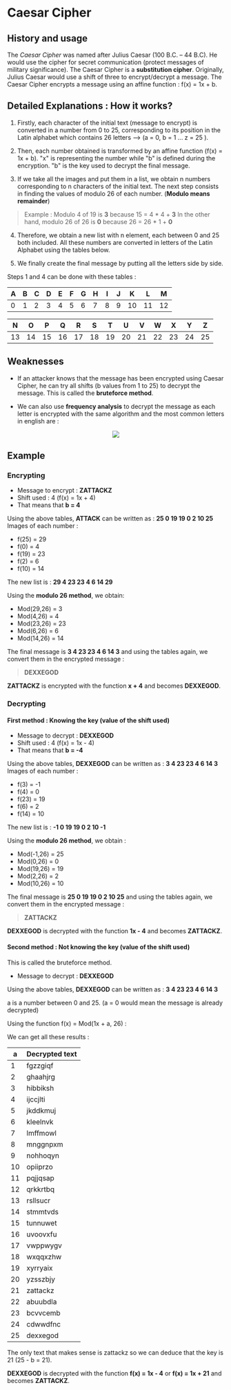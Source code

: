 # Caesar Cipher

## History and usage

The *Caesar Cipher* was named after Julius Caesar (100 B.C. – 44 B.C). He would use the cipher for secret communication (protect messages of military significance). The Caesar Cipher is a **substitution cipher**. Originally, Julius Caesar would use a shift of three to encrypt/decrypt a message. The Caesar Cipher encrypts a message using an affine function : f(x) = 1x + b.

## Detailed Explanations : How it works?

1. Firstly, each character of the initial text (message to encrypt) is converted in a number from 0 to 25, corresponding to its position in the Latin alphabet which contains 26 letters --> (a = 0, b = 1 ... z = 25 ).

2. Then, each number obtained is transformed by an affine function (f(x) = 1x + b). "x" is representing the number while "b" is defined during the encryption. "b" is the key used to decrypt the final message.

3. If we take all the images and put them in a list, we obtain n numbers corresponding to n characters of the initial text. The next step consists in finding the values of modulo 26 of each number. (**Modulo means remainder**)

> Example : Modulo 4 of 19 is **3** because 15 = 4 * 4 + **3** In the other hand, modulo 26 of 26 is **0** because 26 = 26 * 1 + **0**

4.  Therefore, we obtain a new list with n element, each between 0 and 25 both included. All these numbers are converted in letters of the Latin Alphabet using the tables below.

5. We finally create the final message by putting all the letters side by side.

Steps 1 and 4 can be done with these tables : 

| A | B | C | D | E | F | G | H | I | J | K  | L  | M  |
|---|---|---|---|---|---|---|---|---|---|----|----|----|
| 0 | 1 | 2 | 3 | 4 | 5 | 6 | 7 | 8 | 9 | 10 | 11 | 12 |

| N  | O  | P  | Q  | R  | S  | T  | U  | V  | W  | X  | Y  |  Z |
|----|----|----|----|----|----|----|----|----|----|----|----|----|
| 13 | 14 | 15 | 16 | 17 | 18 | 19 | 20 | 21 | 22 | 23 | 24 | 25 |

## Weaknesses

- If an attacker knows that the message has been encrypted using Caesar Cipher, he can try all shifts (b values from 1 to 25) to decrypt the message. This is called the **bruteforce method**.

- We can also use **frequency analysis** to decrypt the message as each letter is encrypted with the same algorithm and the most common letters in english are : 

<p align="center"> 
<img src="https://upload.wikimedia.org/wikipedia/commons/thumb/d/d5/English_letter_frequency_%28alphabetic%29.svg/340px-English_letter_frequency_%28alphabetic%29.svg.png">
</p>

## Example

### Encrypting

- Message to encrypt : **ZATTACKZ**
- Shift used : 4 (f(x) = 1x + 4)
- That means that **b = 4**

Using the above tables, **ATTACK** can be written as : **25 0 19 19 0 2 10 25**
Images of each number :

- f(25) = 29
- f(0) = 4
- f(19) = 23
- f(2) = 6
- f(10) = 14

The new list is : **29 4 23 23 4 6 14 29**

Using the **modulo 26 method**, we obtain:

- Mod(29,26) = 3
- Mod(4,26) = 4
- Mod(23,26) = 23
- Mod(6,26) = 6
- Mod(14,26) = 14

The final message is **3 4 23 23 4 6 14 3** and using the tables again, we convert them in the encrypted message :

> **DEXXEGOD**

**ZATTACKZ** is encrypted with the function **x + 4** and becomes **DEXXEGOD**.

### Decrypting

#### First method : Knowing the key (value of the shift used)

- Message to decrypt : **DEXXEGOD**
- Shift used : 4 (f(x) = 1x - 4)
- That means that **b = -4**

Using the above tables, **DEXXEGOD** can be written as : **3 4 23 23 4 6 14 3**
Images of each number :

- f(3) = -1
- f(4) = 0
- f(23) = 19
- f(6) = 2
- f(14) = 10

The new list is : **-1 0 19 19 0 2 10 -1**

Using the **modulo 26 method**, we obtain : 

- Mod(-1,26) = 25
- Mod(0,26) = 0
- Mod(19,26) = 19
- Mod(2,26) = 2
- Mod(10,26) = 10

The final message is **25 0 19 19 0 2 10 25** and using the tables again, we convert them in the encrypted message :

> **ZATTACKZ**

**DEXXEGOD** is decrypted with the function **1x - 4** and becomes **ZATTACKZ**.

#### Second method : Not knowing the key (value of the shift used)

This is called the bruteforce method.

- Message to decrypt : **DEXXEGOD**

Using the above tables, **DEXXEGOD** can be written as : **3 4 23 23 4 6 14 3**

a is a number between 0 and 25. (a = 0 would mean the message is already decrypted) 

Using the function f(x) = Mod(1x + a, 26) :

We can get all these results :

| a  |Decrypted text|
|----|---|
| 1  |fgzzgiqf|
| 2  |ghaahjrg|
| 3  |hibbiksh|
| 4  |ijccjlti|
| 5  |jkddkmuj|
| 6  |kleelnvk|
| 7  |lmffmowl|
| 8  |mnggnpxm|
| 9  |nohhoqyn|
| 10 |opiiprzo|
| 11 |pqjjqsap|
| 12 |qrkkrtbq|
| 13 |rsllsucr|
| 14 |stmmtvds|
| 15 |tunnuwet|
| 16 |uvoovxfu|
| 17 |vwppwygv|
| 18 |wxqqxzhw|
| 19 |xyrryaix|
| 20 |yzsszbjy|
| 21 |zattackz| 
| 22 |abuubdla|
| 23 |bcvvcemb|
| 24 |cdwwdfnc|
| 25 |dexxegod|

The only text that makes sense is zattackz so we can deduce that the key is 21 (25 - b = 21).

**DEXXEGOD** is decrypted with the function **f(x) = 1x - 4** or **f(x) = 1x + 21** and becomes **ZATTACKZ**.
